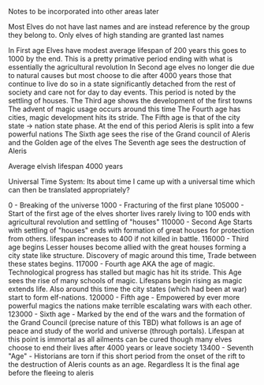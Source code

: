 Notes to be incorporated into other areas later

Most Elves do not have last names and are instead reference by the group they belong to. Only elves of high standing are granted last names

In First age Elves have modest average lifespan of 200 years this goes to 1000 by the end. This is a pretty primative period ending with what is essentially the agricultural revolution
In Second age elves no longer die due to natural causes but most choose to die after 4000 years those that continue to live do so in a state significantly detached from the rest of society and care not for day to day events. This period is noted by the settling of houses.
The Third age shows the development of the first towns The advent of magic usage occurs around this time
The Fourth age has cities, magic development hits its stride.
The Fifth age is that of the city state -> nation state phase. At the end of this period Aleris is split into a few powerful nations
The Sixth age sees the rise of the Grand council of Aleris and the Golden age of the elves
The Seventh age sees the destruction of Aleris

Average elvish lifespan 4000 years

Universal Time System:
Its about time I came up with a universal time which can then be translated appropriately?

0 - Breaking of the universe
1000 - Fracturing of the first plane
105000 - Start of the first age of the elves shorter lives rarely living to 100 ends with agricultural revolution and settling of "houses"
110000 - Second Age Starts with settling of "houses" ends with formation of great houses for protection from others. lifespan increases to 400 if not killed in battle.
116000 - Third age begins Lesser houses become allied with the great houses forming a city state like structure. Discovery of magic around this time, Trade between these states begins. 
117000 - Fourth age AKA the age of magic. Technological progress has stalled but magic has hit its stride. This Age sees the rise of many schools of magic. Lifespans begin rising as magic extends life. Also around this time the city states (which had been at war) start to form elf-nations.
120000 - Fifth age - Empowered by ever more powerful magics the nations make terrible escalating wars with each other.
123000 - Sixth age - Marked by the end of the wars and the formation of the Grand Council (precise nature of this TBD) what follows is an age of peace and study of the world and universe (through portals). Lifespan at this point is immortal as all ailments can be cured though many elves choose to end their lives after 4000 years or leave society
13400 - Seventh "Age" - Historians are torn if this short period from the onset of the rift to the destruction of Aleris counts as an age. Regardless It is the final age before the fleeing to aleris
